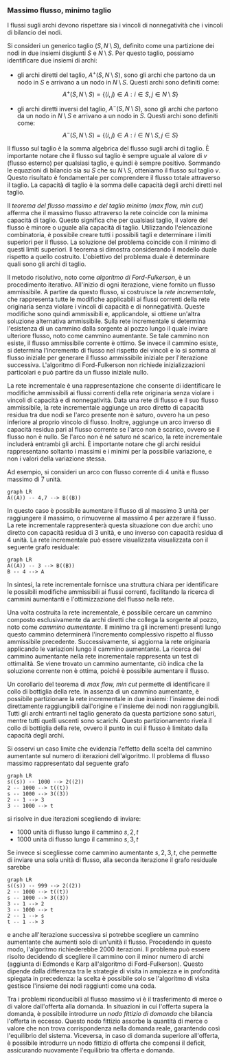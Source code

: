 
### Massimo flusso, minimo taglio

I flussi sugli archi devono rispettare sia i vincoli di nonnegatività che i vincoli di bilancio dei nodi.

Si consideri un generico taglio $(S, N \setminus S)$, definito come una partizione dei nodi in due insiemi disgiunti $S$ e $N \setminus S$. Per questo taglio, possiamo identificare due insiemi di archi:

- gli archi diretti del taglio, $A^+(S, N \setminus S)$, sono gli archi che partono da un nodo in $S$ e arrivano a un nodo in $N \setminus S$. Questi archi sono definiti come:
$$A^+(S, N \setminus S) = \{(i,j) \in A: i \in S, j \in N \setminus S\}$$

- gli archi diretti inversi del taglio, $A^-(S, N \setminus S)$, sono gli archi che partono da un nodo in $N \setminus S$ e arrivano a un nodo in $S$. Questi archi sono definiti come:
$$A^-(S, N \setminus S) = \{(i,j) \in A: i \in N \setminus S, j \in S\}$$

Il flusso sul taglio è la somma algebrica del flusso sugli archi di taglio. È importante notare che il flusso sul taglio è sempre uguale al valore di $v$ (flusso esterno) per qualsiasi taglio, e quindi è sempre positivo. Sommando le equazioni di bilancio sia su $S$ che su $N \setminus S$, otteniamo il flusso sul taglio $v$. Questo risultato è fondamentale per comprendere il flusso totale attraverso il taglio. La capacità di taglio è la somma delle capacità degli archi diretti nel taglio.

Il *teorema del flusso massimo e del taglio minimo* (*max flow, min cut*) afferma che il massimo flusso attraverso la rete coincide con la minima capacità di taglio. Questo significa che per qualsiasi taglio, il valore del flusso è minore o uguale alla capacità di taglio. Utilizzando l'elencazione combinatoria, è possibile creare tutti i possibili tagli e determinare i limiti superiori per il flusso. La soluzione del problema coincide con il minimo di questi limiti superiori. Il teorema si dimostra considerando il modello duale rispetto a quello costruito. L'obiettivo del problema duale è determinare quali sono gli archi di taglio.

Il metodo risolutivo, noto come *algoritmo di Ford-Fulkerson*, è un procedimento iterativo. All'inizio di ogni iterazione, viene fornito un flusso ammissibile. A partire da questo flusso, si costruisce la *rete incrementale*, che rappresenta tutte le modifiche applicabili ai flussi correnti della rete originaria senza violare i vincoli di capacità e di nonnegatività. Queste modifiche sono quindi ammissibili e, applicandole, si ottiene un'altra soluzione alternativa ammissibile. Sulla rete incrementale si determina l'esistenza di un cammino dalla sorgente al pozzo lungo il quale inviare ulteriore flusso, noto come cammino aumentante. Se tale cammino non esiste, il flusso ammissibile corrente è ottimo. Se invece il cammino esiste, si determina l'incremento di flusso nel rispetto dei vincoli e lo si somma al flusso iniziale per generare il flusso ammissibile iniziale per l'iterazione successiva. L'algoritmo di Ford-Fulkerson non richiede inizializzazioni particolari e può partire da un flusso iniziale nullo.

La rete incrementale è una rappresentazione che consente di identificare le modifiche ammissibili ai flussi correnti della rete originaria senza violare i vincoli di capacità e di nonnegatività. Data una rete di flusso e il suo flusso ammissibile, la rete incrementale aggiunge un arco diretto di capacità residua tra due nodi se l'arco presente non è saturo, ovvero ha un peso inferiore al proprio vincolo di flusso. Inoltre, aggiunge un arco inverso di capacità residua pari al flusso corrente se l'arco non è scarico, ovvero se il flusso non è nullo. Se l'arco non è né saturo né scarico, la rete incrementale includerà entrambi gli archi. È importante notare che gli archi residui rappresentano soltanto i massimi e i minimi per la possibile variazione, e non i valori della variazione stessa.

Ad esempio, si consideri un arco con flusso corrente di 4 unità e flusso massimo di 7 unità.

```mermaid
graph LR
A((A)) -- 4,7 --> B((B))
```

In questo caso è possibile aumentare il flusso di al massimo 3 unità per raggiungere il massimo, o rimuoverne al massimo 4 per azzerare il flusso. La rete incrementale rappresenterà questa situazione con due archi: uno diretto con capacità residua di 3 unità, e uno inverso con capacità residua di 4 unità. La rete incrementale può essere visualizzata visualizzata con il seguente grafo residuale:
```mermaid
graph LR
A((A)) -- 3 --> B((B))
B -- 4 --> A
```
In sintesi, la rete incrementale fornisce una struttura chiara per identificare le possibili modifiche ammissibili ai flussi correnti, facilitando la ricerca di cammini aumentanti e l'ottimizzazione del flusso nella rete.

Una volta costruita la rete incrementale, è possibile cercare un cammino composto esclusivamente da archi diretti che collega la sorgente al pozzo, noto come *cammino aumentante*. Il minimo tra gli incrementi presenti lungo questo cammino determinerà l'incremento complessivo rispetto al flusso ammissibile precedente. Successivamente, si aggiorna la rete originaria applicando le variazioni lungo il cammino aumentante. La ricerca del cammino aumentante nella rete incrementale rappresenta un test di ottimalità. Se viene trovato un cammino aumentante, ciò indica che la soluzione corrente non è ottima, poiché è possibile aumentare il flusso.

Un corollario del teorema di *max flow, min cut* permette di identificare il collo di bottiglia della rete. In assenza di un cammino aumentante, è possibile partizionare la rete incrementale in due insiemi: l'insieme dei nodi direttamente raggiungibili dall'origine e l'insieme dei nodi non raggiungibili. Tutti gli archi entranti nel taglio generato da questa partizione sono saturi, mentre tutti quelli uscenti sono scarichi. Questo partizionamento rivela il collo di bottiglia della rete, ovvero il punto in cui il flusso è limitato dalla capacità degli archi.

Si osservi un caso limite che evidenzia l'effetto della scelta del cammino aumentante sul numero di iterazioni dell'algoritmo. Il problema di flusso massimo rappresentato dal seguente grafo
```mermaid
graph LR
s((s)) -- 1000 --> 2((2))
2 -- 1000 --> t((t))
s -- 1000 --> 3((3))
2 -- 1 --> 3
3 -- 1000 --> t
```
si risolve in due iterazioni scegliendo di inviare:

- 1000 unità di flusso lungo il cammino $s,2,t$
- 1000 unità di flusso lungo il cammino $s,3,t$

Se invece si scegliesse come cammino aumentante $s,2,3,t$, che permette di inviare una sola unità di flusso, alla seconda iterazione il grafo residuale sarebbe
```mermaid
graph LR
s((s)) -- 999 --> 2((2))
2 -- 1000 --> t((t))
s -- 1000 --> 3((3))
3 -- 1 --> 2
3 -- 1000 --> t
2 -- 1 --> s
t -- 1 --> 3
```
e anche all'iterazione successiva si potrebbe scegliere un cammino aumentante che aumenti solo di un'unità il flusso. Procedendo in questo modo, l'algoritmo richiederebbe 2000 iterazioni. Il problema può essere risolto decidendo di scegliere il cammino con il minor numero di archi (aggiunta di Edmonds e Karp all'algoritmo di Ford-Fulkerson). Questo dipende dalla differenza tra le strategie di visita in ampiezza e in profondità spiegata in precedenza: la scelta è possibile solo se l'algoritmo di visita gestisce l'insieme dei nodi raggiunti come una coda.

Tra i problemi riconducibili al flusso massimo vi è il trasferimento di merce o di valore dall'offerta alla domanda. In situazioni in cui l'offerta supera la domanda, è possibile introdurre un *nodo fittizio di domanda* che bilancia l'offerta in eccesso. Questo nodo fittizio assorbe la quantità di merce o valore che non trova corrispondenza nella domanda reale, garantendo così l'equilibrio del sistema. Viceversa, in caso di domanda superiore all'offerta, è possibile introdurre un nodo fittizio di offerta che compensi il deficit, assicurando nuovamente l'equilibrio tra offerta e domanda.

